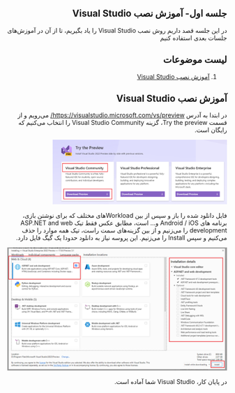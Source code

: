 <div dir="rtl">

  ## جلسه اول- آموزش نصب Visual Studio
  
  در این جلسه قصد داریم روش نصب Visual Studio را یاد بگیریم، تا از آن در آموزش‌های جلسات بعدی استفاده کنیم

## لیست موضوعات	
1. [آموزش نصب Visual Studio](#InstallVisualStudio)	
	
	
## آموزش نصب Visual Studio <a name="InstallVisualStudio"></a>  
	
  در ابتدا به آدرس https://visualstudio.microsoft.com/vs/preview/ می‌رویم و از قسمت Try the preview، گزینه Visual Studio Community را انتخاب می‌کنیم که رایگان است.

<img width="400px" src="images/img-1.png" />
 
   فایل دانلود شده را باز و سپس از بین Workloadهای مختلف که برای نوشتن بازی، برنامه های Android / iOS و... است، مطابق عکس فقط تیک ASP.NET and web development را می‌زنیم و از بین گزینه‌های سمت راست، تیک همه موارد را حذف می‌کنیم و سپس Install را می‌زنیم. این پروسه نیاز به دانلود حدودا یک گیگ فایل دارد.

<img width="900px" src="images/img-2.png" />

در پایان کار، Visual Studio شما آماده است.

</div>
